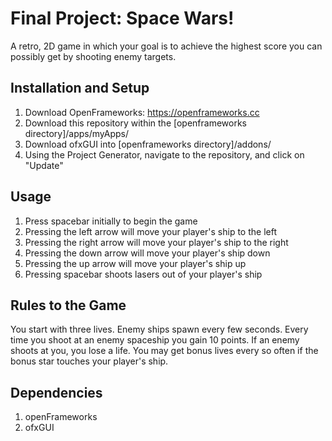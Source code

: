 # Final Project: Space Wars!
A retro, 2D game in which your goal is to achieve the highest score you can possibly get by shooting enemy targets.

## Installation and Setup
1. Download OpenFrameworks: https://openframeworks.cc
2. Download this repository within the [openframeworks directory]/apps/myApps/
3. Download ofxGUI into [openframeworks directory]/addons/
4. Using the Project Generator, navigate to the repository, and click on "Update"

## Usage
1. Press spacebar initially to begin the game
2. Pressing the left arrow will move your player's ship to the left
3. Pressing the right arrow will move your player's ship to the right
4. Pressing the down arrow will move your player's ship down
5. Pressing the up arrow will move your player's ship up
6. Pressing spacebar shoots lasers out of your player's ship

## Rules to the Game
You start with three lives. Enemy ships spawn every few seconds. Every time you shoot at an enemy spaceship you gain 10 points. If an enemy shoots at you, you lose a life. You may get bonus lives
every so often if the bonus star touches your player's ship.

## Dependencies
1. openFrameworks
2. ofxGUI
